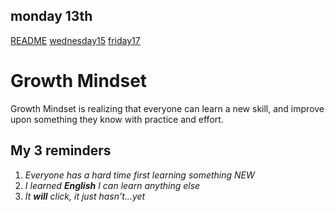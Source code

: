 ## monday 13th ##

[README](./README.md)
[wednesday15](./wednesday15.md)
[friday17](./friday17.md)

# Growth Mindset #
Growth Mindset is realizing that everyone can learn a new skill, and improve upon something they know with practice and effort.

## **My 3 reminders** ##
1. *Everyone has a hard time first learning something NEW*
2. *I learned __English__ I can learn anything else*
3. *It __will__ click, it just hasn't...yet*